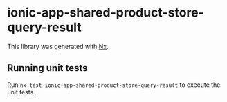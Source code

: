 # ionic-app-shared-product-store-query-result

This library was generated with [Nx](https://nx.dev).

## Running unit tests

Run `nx test ionic-app-shared-product-store-query-result` to execute the unit tests.

